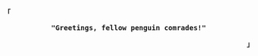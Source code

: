 <div align="justify">

<!-- Profile -->
<p align="left"><strong><samp>「</samp></strong></p>
  <p align="center">
    <samp>
      <b>
      "Greetings, fellow penguin comrades!"
      </b>    
    </samp>
  </p>
<p align="right"><strong><samp>」</samp></strong></p>
